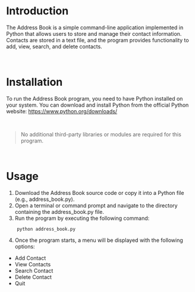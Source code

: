 # Introduction
The Address Book is a simple command-line application implemented in Python that allows users to store and manage their contact information. Contacts are stored in a text file, and the program provides functionality to add, view, search, and delete contacts.

<br>

# Installation
To run the Address Book program, you need to have Python installed on your system. You can download and install Python from the official Python website: 
https://www.python.org/downloads/

<br>


> No additional third-party libraries or modules are required for this program.

<br>

# Usage

1. Download the Address Book source code or copy it into a Python file (e.g., address_book.py).</li>
2. Open a terminal or command prompt and navigate to the directory containing the address_book.py file.
3. Run the program by executing the following command:

```
    python address_book.py
```
4. Once the program starts, a menu will be displayed with the following options:
<ul>
<li>Add Contact</li>
<li>View Contacts</li>
<li>Search Contact</li>
<li>Delete Contact</li>
<li>Quit</li>
</ul>


</ol>